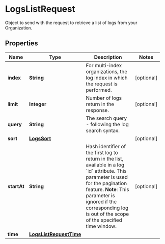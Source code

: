 

# LogsListRequest

Object to send with the request to retrieve a list of logs from your Organization.
## Properties

Name | Type | Description | Notes
------------ | ------------- | ------------- | -------------
**index** | **String** | For multi-index organizations, the log index in which the request is performed. |  [optional]
**limit** | **Integer** | Number of logs return in the response. |  [optional]
**query** | **String** | The search query - following the log search syntax. | 
**sort** | [**LogsSort**](LogsSort.md) |  |  [optional]
**startAt** | **String** | Hash identifier of the first log to return in the list, available in a log &#x60;id&#x60; attribute. This parameter is used for the pagination feature.  **Note**: This parameter is ignored if the corresponding log is out of the scope of the specified time window. |  [optional]
**time** | [**LogsListRequestTime**](LogsListRequestTime.md) |  | 




